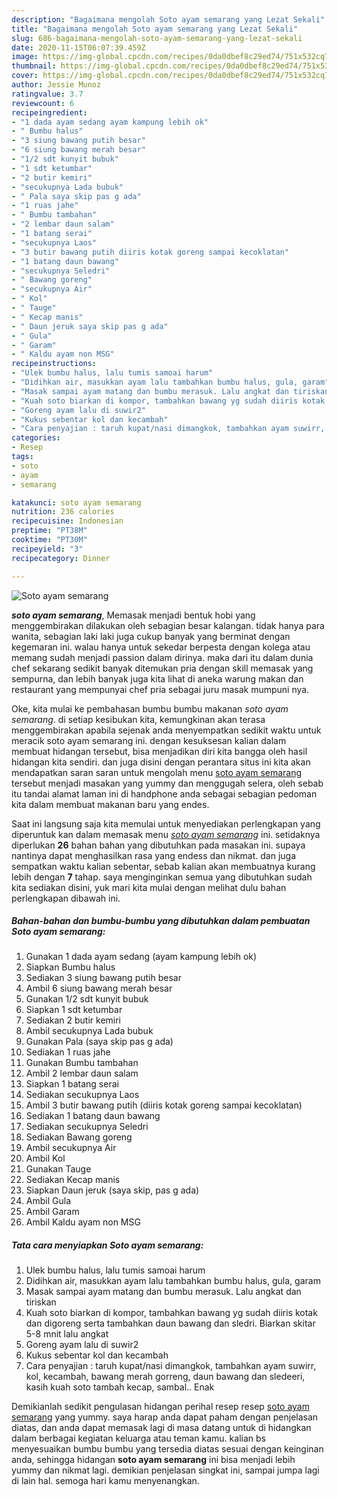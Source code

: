 ```yaml
---
description: "Bagaimana mengolah Soto ayam semarang yang Lezat Sekali"
title: "Bagaimana mengolah Soto ayam semarang yang Lezat Sekali"
slug: 686-bagaimana-mengolah-soto-ayam-semarang-yang-lezat-sekali
date: 2020-11-15T06:07:39.459Z
image: https://img-global.cpcdn.com/recipes/0da0dbef8c29ed74/751x532cq70/soto-ayam-semarang-foto-resep-utama.jpg
thumbnail: https://img-global.cpcdn.com/recipes/0da0dbef8c29ed74/751x532cq70/soto-ayam-semarang-foto-resep-utama.jpg
cover: https://img-global.cpcdn.com/recipes/0da0dbef8c29ed74/751x532cq70/soto-ayam-semarang-foto-resep-utama.jpg
author: Jessie Munoz
ratingvalue: 3.7
reviewcount: 6
recipeingredient:
- "1 dada ayam sedang ayam kampung lebih ok"
- " Bumbu halus"
- "3 siung bawang putih besar"
- "6 siung bawang merah besar"
- "1/2 sdt kunyit bubuk"
- "1 sdt ketumbar"
- "2 butir kemiri"
- "secukupnya Lada bubuk"
- " Pala saya skip pas g ada"
- "1 ruas jahe"
- " Bumbu tambahan"
- "2 lembar daun salam"
- "1 batang serai"
- "secukupnya Laos"
- "3 butir bawang putih diiris kotak goreng sampai kecoklatan"
- "1 batang daun bawang"
- "secukupnya Seledri"
- " Bawang goreng"
- "secukupnya Air"
- " Kol"
- " Tauge"
- " Kecap manis"
- " Daun jeruk saya skip pas g ada"
- " Gula"
- " Garam"
- " Kaldu ayam non MSG"
recipeinstructions:
- "Ulek bumbu halus, lalu tumis samoai harum"
- "Didihkan air, masukkan ayam lalu tambahkan bumbu halus, gula, garam"
- "Masak sampai ayam matang dan bumbu merasuk. Lalu angkat dan tiriskan"
- "Kuah soto biarkan di kompor, tambahkan bawang yg sudah diiris kotak dan digoreng serta tambahkan daun bawang dan sledri. Biarkan skitar 5-8 mnit lalu angkat"
- "Goreng ayam lalu di suwir2"
- "Kukus sebentar kol dan kecambah"
- "Cara penyajian : taruh kupat/nasi dimangkok, tambahkan ayam suwirr, kol, kecambah, bawang merah gorreng, daun bawang dan sledeeri, kasih kuah soto tambah kecap, sambal.. Enak"
categories:
- Resep
tags:
- soto
- ayam
- semarang

katakunci: soto ayam semarang 
nutrition: 236 calories
recipecuisine: Indonesian
preptime: "PT38M"
cooktime: "PT30M"
recipeyield: "3"
recipecategory: Dinner

---
```



![Soto ayam semarang](https://img-global.cpcdn.com/recipes/0da0dbef8c29ed74/751x532cq70/soto-ayam-semarang-foto-resep-utama.jpg)

<b><i>soto ayam semarang</i></b>, Memasak menjadi bentuk hobi yang menggembirakan dilakukan oleh sebagian besar kalangan. tidak hanya para wanita, sebagian laki laki juga cukup banyak yang berminat dengan kegemaran ini. walau hanya untuk sekedar berpesta dengan kolega atau memang sudah menjadi passion dalam dirinya. maka dari itu dalam dunia chef sekarang sedikit banyak ditemukan pria dengan skill memasak yang sempurna, dan lebih banyak juga kita lihat di aneka warung makan dan restaurant yang mempunyai chef pria sebagai juru masak mumpuni nya.

Oke, kita mulai ke pembahasan bumbu bumbu makanan <i>soto ayam semarang</i>. di setiap kesibukan kita, kemungkinan akan terasa menggembirakan apabila sejenak anda menyempatkan sedikit waktu untuk meracik soto ayam semarang ini. dengan kesuksesan kalian dalam membuat hidangan tersebut, bisa menjadikan diri kita bangga oleh hasil hidangan kita sendiri. dan juga disini dengan perantara situs ini kita akan mendapatkan saran saran untuk mengolah menu <u>soto ayam semarang</u> tersebut menjadi masakan yang yummy dan menggugah selera, oleh sebab itu tandai alamat laman ini di handphone anda sebagai sebagian pedoman kita dalam membuat makanan baru yang endes.




Saat ini langsung saja kita memulai untuk menyediakan perlengkapan yang diperuntuk kan dalam memasak menu <u><i>soto ayam semarang</i></u> ini. setidaknya diperlukan <b>26</b> bahan bahan yang dibutuhkan pada masakan ini. supaya nantinya dapat menghasilkan rasa yang endess dan nikmat. dan juga sempatkan waktu kalian sebentar, sebab kalian akan membuatnya kurang lebih dengan <b>7</b> tahap. saya menginginkan semua yang dibutuhkan sudah kita sediakan disini, yuk mari kita mulai dengan melihat dulu bahan perlengkapan dibawah ini.

<!--inarticleads1-->

##### Bahan-bahan dan bumbu-bumbu yang dibutuhkan dalam pembuatan Soto ayam semarang:

1. Gunakan 1 dada ayam sedang (ayam kampung lebih ok)
1. Siapkan  Bumbu halus
1. Sediakan 3 siung bawang putih besar
1. Ambil 6 siung bawang merah besar
1. Gunakan 1/2 sdt kunyit bubuk
1. Siapkan 1 sdt ketumbar
1. Sediakan 2 butir kemiri
1. Ambil secukupnya Lada bubuk
1. Gunakan  Pala (saya skip pas g ada)
1. Sediakan 1 ruas jahe
1. Gunakan  Bumbu tambahan
1. Ambil 2 lembar daun salam
1. Siapkan 1 batang serai
1. Sediakan secukupnya Laos
1. Ambil 3 butir bawang putih (diiris kotak goreng sampai kecoklatan)
1. Sediakan 1 batang daun bawang
1. Sediakan secukupnya Seledri
1. Sediakan  Bawang goreng
1. Ambil secukupnya Air
1. Ambil  Kol
1. Gunakan  Tauge
1. Sediakan  Kecap manis
1. Siapkan  Daun jeruk (saya skip, pas g ada)
1. Ambil  Gula
1. Ambil  Garam
1. Ambil  Kaldu ayam non MSG




<!--inarticleads2-->

##### Tata cara menyiapkan Soto ayam semarang:

1. Ulek bumbu halus, lalu tumis samoai harum
1. Didihkan air, masukkan ayam lalu tambahkan bumbu halus, gula, garam
1. Masak sampai ayam matang dan bumbu merasuk. Lalu angkat dan tiriskan
1. Kuah soto biarkan di kompor, tambahkan bawang yg sudah diiris kotak dan digoreng serta tambahkan daun bawang dan sledri. Biarkan skitar 5-8 mnit lalu angkat
1. Goreng ayam lalu di suwir2
1. Kukus sebentar kol dan kecambah
1. Cara penyajian : taruh kupat/nasi dimangkok, tambahkan ayam suwirr, kol, kecambah, bawang merah gorreng, daun bawang dan sledeeri, kasih kuah soto tambah kecap, sambal.. Enak




Demikianlah sedikit pengulasan hidangan perihal resep resep <u>soto ayam semarang</u> yang yummy. saya harap anda dapat paham dengan penjelasan diatas, dan anda dapat memasak lagi di masa datang untuk di hidangkan dalam berbagai kegiatan keluarga atau teman kamu. kalian bs menyesuaikan bumbu bumbu yang tersedia diatas sesuai dengan keinginan anda, sehingga hidangan <b>soto ayam semarang</b> ini bisa menjadi lebih yummy dan nikmat lagi. demikian penjelasan singkat ini, sampai jumpa lagi di lain hal. semoga hari kamu menyenangkan.
